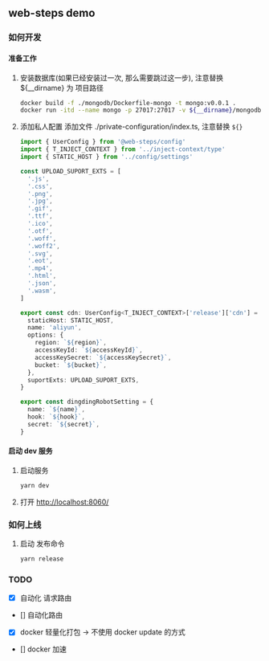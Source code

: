 ## web-steps demo

### 如何开发

#### 准备工作

1. 安装数据库(如果已经安装过一次, 那么需要跳过这一步), 注意替换 \${\_\_dirname} 为 项目路径

   ```bash
   docker build -f ./mongodb/Dockerfile-mongo -t mongo:v0.0.1 .
   docker run -itd --name mongo -p 27017:27017 -v ${__dirname}/mongodb/data/db:/data/db -v ${__dirname}/mongodb/data/log:/var/log/mongodb/ --env-file ./mongodb/mongo.env mongo:v0.0.1
   ```

1. 添加私人配置 添加文件 ./private-configuration/index.ts, 注意替换 `${}`

   ```typescript
   import { UserConfig } from '@web-steps/config'
   import { T_INJECT_CONTEXT } from '../inject-context/type'
   import { STATIC_HOST } from '../config/settings'

   const UPLOAD_SUPORT_EXTS = [
     '.js',
     '.css',
     '.png',
     '.jpg',
     '.gif',
     '.ttf',
     '.ico',
     '.otf',
     '.woff',
     '.woff2',
     '.svg',
     '.eot',
     '.mp4',
     '.html',
     '.json',
     '.wasm',
   ]

   export const cdn: UserConfig<T_INJECT_CONTEXT>['release']['cdn'] = {
     staticHost: STATIC_HOST,
     name: 'aliyun',
     options: {
       region: `${region}`,
       accessKeyId: `${accessKeyId}`,
       accessKeySecret: `${accessKeySecret}`,
       bucket: `${bucket}`,
     },
     suportExts: UPLOAD_SUPORT_EXTS,
   }

   export const dingdingRobotSetting = {
     name: `${name}`,
     hook: `${hook}`,
     secret: `${secret}`,
   }
   ```

#### 启动 dev 服务

1. 启动服务

   ```bash
   yarn dev
   ```

1. 打开 <http://localhost:8060/>

### 如何上线

1. 启动 发布命令

   ```bash
   yarn release
   ```

### TODO

- [x] 自动化 请求路由
- [] 自动化路由
- [x] docker 轻量化打包 -> 不使用 docker update 的方式
- [] docker 加速
